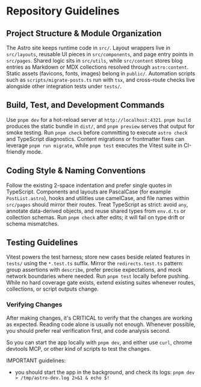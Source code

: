 # Repository Guidelines

## Project Structure & Module Organization
The Astro site keeps runtime code in `src/`. Layout wrappers live in `src/layouts`, reusable UI pieces in `src/components`, and page entry points in `src/pages`. Shared logic sits in `src/utils`, while `src/content` stores blog entries as Markdown or MDX collections resolved through `astro:content`. Static assets (favicons, fonts, images) belong in `public/`. Automation scripts such as `scripts/migrate-posts.ts` run with `tsx`, and cross-route checks live alongside other integration tests under `tests/`.

## Build, Test, and Development Commands
Use `pnpm dev` for a hot-reload server at `http://localhost:4321`. `pnpm build` produces the static bundle in `dist/`, and `pnpm preview` serves that output for smoke testing. Run `pnpm check` before committing to execute `astro check` and TypeScript diagnostics. Content migrations or frontmatter fixes can leverage `pnpm run migrate`, while `pnpm test` executes the Vitest suite in CI-friendly mode.

## Coding Style & Naming Conventions
Follow the existing 2-space indentation and prefer single quotes in TypeScript. Components and layouts are PascalCase (for example `PostList.astro`), hooks and utilities use camelCase, and file names within `src/pages` should mirror their routes. Treat TypeScript as strict: avoid `any`, annotate data-derived objects, and reuse shared types from `env.d.ts` or collection schemas. Run `pnpm check` after edits; it will fail on type drift or schema mismatches.

## Testing Guidelines
Vitest powers the test harness; store new cases beside related features in `tests/` using the `*.test.ts` suffix. Mirror the `redirects.test.ts` pattern: group assertions with `describe`, prefer precise expectations, and mock network boundaries where needed. Run `pnpm test` locally before pushing. While no hard coverage gate exists, extend existing suites whenever routes, collections, or script outputs change.

### Verifying Changes

After making changes, it's CRITICAL to verify that the changes are working as expected. Reading code alone is usually not enough.
Whenever possible, you should prefer real verification first, and code analysis second.

So you can start the app locally with `pnpm dev`, and either use `curl`,
chrome devtools MCP, or other kind of scripts to test the changes.

IMPORTANT guidelines:

- you should start the app in the background, and check its logs: `pnpm dev > /tmp/astro-dev.log 2>&1 & echo $!`
